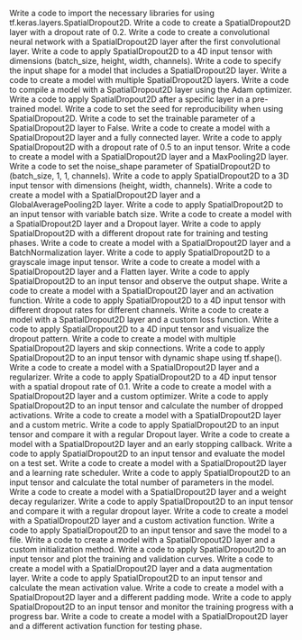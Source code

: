 Write a code to import the necessary libraries for using tf.keras.layers.SpatialDropout2D.
Write a code to create a SpatialDropout2D layer with a dropout rate of 0.2.
Write a code to create a convolutional neural network with a SpatialDropout2D layer after the first convolutional layer.
Write a code to apply SpatialDropout2D to a 4D input tensor with dimensions (batch_size, height, width, channels).
Write a code to specify the input shape for a model that includes a SpatialDropout2D layer.
Write a code to create a model with multiple SpatialDropout2D layers.
Write a code to compile a model with a SpatialDropout2D layer using the Adam optimizer.
Write a code to apply SpatialDropout2D after a specific layer in a pre-trained model.
Write a code to set the seed for reproducibility when using SpatialDropout2D.
Write a code to set the trainable parameter of a SpatialDropout2D layer to False.
Write a code to create a model with a SpatialDropout2D layer and a fully connected layer.
Write a code to apply SpatialDropout2D with a dropout rate of 0.5 to an input tensor.
Write a code to create a model with a SpatialDropout2D layer and a MaxPooling2D layer.
Write a code to set the noise_shape parameter of SpatialDropout2D to (batch_size, 1, 1, channels).
Write a code to apply SpatialDropout2D to a 3D input tensor with dimensions (height, width, channels).
Write a code to create a model with a SpatialDropout2D layer and a GlobalAveragePooling2D layer.
Write a code to apply SpatialDropout2D to an input tensor with variable batch size.
Write a code to create a model with a SpatialDropout2D layer and a Dropout layer.
Write a code to apply SpatialDropout2D with a different dropout rate for training and testing phases.
Write a code to create a model with a SpatialDropout2D layer and a BatchNormalization layer.
Write a code to apply SpatialDropout2D to a grayscale image input tensor.
Write a code to create a model with a SpatialDropout2D layer and a Flatten layer.
Write a code to apply SpatialDropout2D to an input tensor and observe the output shape.
Write a code to create a model with a SpatialDropout2D layer and an activation function.
Write a code to apply SpatialDropout2D to a 4D input tensor with different dropout rates for different channels.
Write a code to create a model with a SpatialDropout2D layer and a custom loss function.
Write a code to apply SpatialDropout2D to a 4D input tensor and visualize the dropout pattern.
Write a code to create a model with multiple SpatialDropout2D layers and skip connections.
Write a code to apply SpatialDropout2D to an input tensor with dynamic shape using tf.shape().
Write a code to create a model with a SpatialDropout2D layer and a regularizer.
Write a code to apply SpatialDropout2D to a 4D input tensor with a spatial dropout rate of 0.1.
Write a code to create a model with a SpatialDropout2D layer and a custom optimizer.
Write a code to apply SpatialDropout2D to an input tensor and calculate the number of dropped activations.
Write a code to create a model with a SpatialDropout2D layer and a custom metric.
Write a code to apply SpatialDropout2D to an input tensor and compare it with a regular Dropout layer.
Write a code to create a model with a SpatialDropout2D layer and an early stopping callback.
Write a code to apply SpatialDropout2D to an input tensor and evaluate the model on a test set.
Write a code to create a model with a SpatialDropout2D layer and a learning rate scheduler.
Write a code to apply SpatialDropout2D to an input tensor and calculate the total number of parameters in the model.
Write a code to create a model with a SpatialDropout2D layer and a weight decay regularizer.
Write a code to apply SpatialDropout2D to an input tensor and compare it with a regular dropout layer.
Write a code to create a model with a SpatialDropout2D layer and a custom activation function.
Write a code to apply SpatialDropout2D to an input tensor and save the model to a file.
Write a code to create a model with a SpatialDropout2D layer and a custom initialization method.
Write a code to apply SpatialDropout2D to an input tensor and plot the training and validation curves.
Write a code to create a model with a SpatialDropout2D layer and a data augmentation layer.
Write a code to apply SpatialDropout2D to an input tensor and calculate the mean activation value.
Write a code to create a model with a SpatialDropout2D layer and a different padding mode.
Write a code to apply SpatialDropout2D to an input tensor and monitor the training progress with a progress bar.
Write a code to create a model with a SpatialDropout2D layer and a different activation function for testing phase.